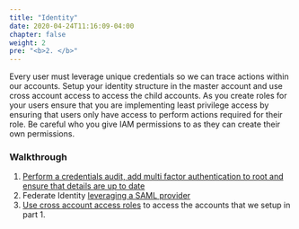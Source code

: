 ```yaml
---
title: "Identity"
date: 2020-04-24T11:16:09-04:00
chapter: false
weight: 2
pre: "<b>2. </b>"
---
```


Every user must leverage unique credentials so we can trace actions within our accounts. Setup your identity structure in the master account and use cross account access to access the child accounts. As you create roles for your users ensure that you are implementing least privilege access by ensuring that users only have access to perform actions required for their role. Be careful who you give IAM permissions to as they can create their own permissions.

### Walkthrough

1. [Perform a credentials audit, add multi factor authentication to root and ensure that details are up to date](/security/100_labs/100_aws_account_and_root_user/)
2. Federate Identity [leveraging a SAML provider](https://docs.aws.amazon.com/IAM/latest/UserGuide/id_roles_providers_enable-console-saml.html)
3. [Use cross account access roles](https://docs.aws.amazon.com/IAM/latest/UserGuide/tutorial_cross-account-with-roles.html) to access the accounts that we setup in part 1.
